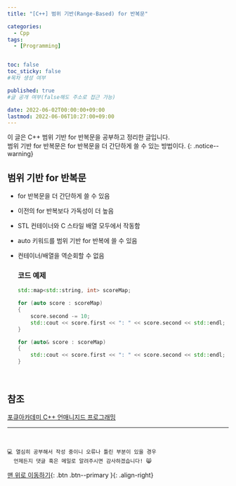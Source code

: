 ```yaml
---
title: "[C++] 범위 기반(Range-Based) for 반복문" 

categories:
  - Cpp
tags:
  - [Programming]


toc: false
toc_sticky: false
#목차 생성 여부

published: true
#글 공개 여부(false해도 주소로 접근 가능)

date: 2022-06-02T00:00:00+09:00
lastmod: 2022-06-06T10:27:00+09:00
---
```


<!-- description : 25자에서 160자 사이 -->
이 글은 C++ 범위 기반 for 반복문을 공부하고 정리한 글입니다.<br>
범위 기반 for 반복문은 for 반복문을 더 간단하게 쓸 수 있는 방법이다.
{: .notice--warning}

## 범위 기반 for 반복문
- for 반복문을 더 간단하게 쓸 수 있음
- 이전의 for 반복보다 가독성이 더 높음
- STL 컨테이너와 C 스타일 배열 모두에서 작동함
- auto 키워드를 범위 기반 for 반복에 쓸 수 있음
- 컨테이너/배열을 역순회할 수 없음

  ### 코드 예제
  ```cpp
  std::map<std::string, int> scoreMap;

  for (auto score : scoreMap)
  {
      score.second -= 10;
      std::cout << score.first << ": " << score.second << std::endl;
  }

  for (auto& score : scoreMap)
  {
      std::cout << score.first << ": " << score.second << std::endl;
  }
  ```

<br>

## 참조
[포큐아카데미 C++ 언매니지드 프로그래밍](https://pocu-ko.teachable.com/p/comp3200)

***
<br>

    💻 열심히 공부해서 작성 중이니 오류나 틀린 부분이 있을 경우 
      언제든지 댓글 혹은 메일로 알려주시면 감사하겠습니다! 😸


[맨 위로 이동하기](#){: .btn .btn--primary }{: .align-right}